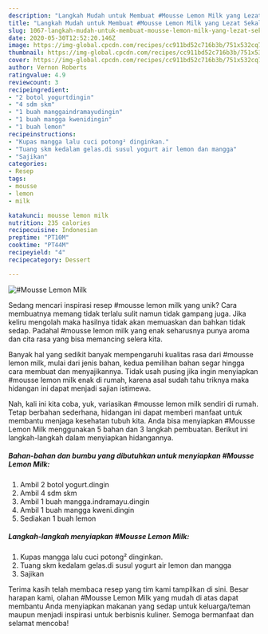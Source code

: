 ```yaml
---
description: "Langkah Mudah untuk Membuat #Mousse Lemon Milk yang Lezat Sekali"
title: "Langkah Mudah untuk Membuat #Mousse Lemon Milk yang Lezat Sekali"
slug: 1067-langkah-mudah-untuk-membuat-mousse-lemon-milk-yang-lezat-sekali
date: 2020-05-30T12:52:20.146Z
image: https://img-global.cpcdn.com/recipes/cc911bd52c716b3b/751x532cq70/mousse-lemon-milk-foto-resep-utama.jpg
thumbnail: https://img-global.cpcdn.com/recipes/cc911bd52c716b3b/751x532cq70/mousse-lemon-milk-foto-resep-utama.jpg
cover: https://img-global.cpcdn.com/recipes/cc911bd52c716b3b/751x532cq70/mousse-lemon-milk-foto-resep-utama.jpg
author: Vernon Roberts
ratingvalue: 4.9
reviewcount: 3
recipeingredient:
- "2 botol yogurtdingin"
- "4 sdm skm"
- "1 buah manggaindramayudingin"
- "1 buah mangga kwenidingin"
- "1 buah lemon"
recipeinstructions:
- "Kupas mangga lalu cuci potong² dinginkan."
- "Tuang skm kedalam gelas.di susul yogurt air lemon dan mangga"
- "Sajikan"
categories:
- Resep
tags:
- mousse
- lemon
- milk

katakunci: mousse lemon milk 
nutrition: 235 calories
recipecuisine: Indonesian
preptime: "PT10M"
cooktime: "PT44M"
recipeyield: "4"
recipecategory: Dessert

---
```



![#Mousse Lemon Milk](https://img-global.cpcdn.com/recipes/cc911bd52c716b3b/751x532cq70/mousse-lemon-milk-foto-resep-utama.jpg)

Sedang mencari inspirasi resep #mousse lemon milk yang unik? Cara membuatnya memang tidak terlalu sulit namun tidak gampang juga. Jika keliru mengolah maka hasilnya tidak akan memuaskan dan bahkan tidak sedap. Padahal #mousse lemon milk yang enak seharusnya punya aroma dan cita rasa yang bisa memancing selera kita.



Banyak hal yang sedikit banyak mempengaruhi kualitas rasa dari #mousse lemon milk, mulai dari jenis bahan, kedua pemilihan bahan segar hingga cara membuat dan menyajikannya. Tidak usah pusing jika ingin menyiapkan #mousse lemon milk enak di rumah, karena asal sudah tahu triknya maka hidangan ini dapat menjadi sajian istimewa.


Nah, kali ini kita coba, yuk, variasikan #mousse lemon milk sendiri di rumah. Tetap berbahan sederhana, hidangan ini dapat memberi manfaat untuk membantu menjaga kesehatan tubuh kita. Anda bisa menyiapkan #Mousse Lemon Milk menggunakan 5 bahan dan 3 langkah pembuatan. Berikut ini langkah-langkah dalam menyiapkan hidangannya.

<!--inarticleads1-->

##### Bahan-bahan dan bumbu yang dibutuhkan untuk menyiapkan #Mousse Lemon Milk:

1. Ambil 2 botol yogurt.dingin
1. Ambil 4 sdm skm
1. Ambil 1 buah mangga.indramayu.dingin
1. Ambil 1 buah mangga kweni.dingin
1. Sediakan 1 buah lemon




<!--inarticleads2-->

##### Langkah-langkah menyiapkan #Mousse Lemon Milk:

1. Kupas mangga lalu cuci potong² dinginkan.
1. Tuang skm kedalam gelas.di susul yogurt air lemon dan mangga
1. Sajikan




Terima kasih telah membaca resep yang tim kami tampilkan di sini. Besar harapan kami, olahan #Mousse Lemon Milk yang mudah di atas dapat membantu Anda menyiapkan makanan yang sedap untuk keluarga/teman maupun menjadi inspirasi untuk berbisnis kuliner. Semoga bermanfaat dan selamat mencoba!
